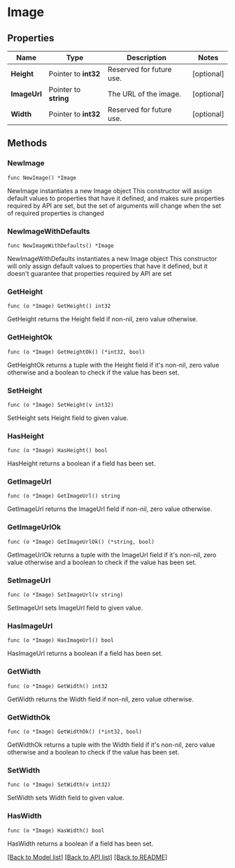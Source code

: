 # Image

## Properties

Name | Type | Description | Notes
------------ | ------------- | ------------- | -------------
**Height** | Pointer to **int32** | Reserved for future use.  | [optional] 
**ImageUrl** | Pointer to **string** | The URL of the image. | [optional] 
**Width** | Pointer to **int32** | Reserved for future use.  | [optional] 

## Methods

### NewImage

`func NewImage() *Image`

NewImage instantiates a new Image object
This constructor will assign default values to properties that have it defined,
and makes sure properties required by API are set, but the set of arguments
will change when the set of required properties is changed

### NewImageWithDefaults

`func NewImageWithDefaults() *Image`

NewImageWithDefaults instantiates a new Image object
This constructor will only assign default values to properties that have it defined,
but it doesn't guarantee that properties required by API are set

### GetHeight

`func (o *Image) GetHeight() int32`

GetHeight returns the Height field if non-nil, zero value otherwise.

### GetHeightOk

`func (o *Image) GetHeightOk() (*int32, bool)`

GetHeightOk returns a tuple with the Height field if it's non-nil, zero value otherwise
and a boolean to check if the value has been set.

### SetHeight

`func (o *Image) SetHeight(v int32)`

SetHeight sets Height field to given value.

### HasHeight

`func (o *Image) HasHeight() bool`

HasHeight returns a boolean if a field has been set.

### GetImageUrl

`func (o *Image) GetImageUrl() string`

GetImageUrl returns the ImageUrl field if non-nil, zero value otherwise.

### GetImageUrlOk

`func (o *Image) GetImageUrlOk() (*string, bool)`

GetImageUrlOk returns a tuple with the ImageUrl field if it's non-nil, zero value otherwise
and a boolean to check if the value has been set.

### SetImageUrl

`func (o *Image) SetImageUrl(v string)`

SetImageUrl sets ImageUrl field to given value.

### HasImageUrl

`func (o *Image) HasImageUrl() bool`

HasImageUrl returns a boolean if a field has been set.

### GetWidth

`func (o *Image) GetWidth() int32`

GetWidth returns the Width field if non-nil, zero value otherwise.

### GetWidthOk

`func (o *Image) GetWidthOk() (*int32, bool)`

GetWidthOk returns a tuple with the Width field if it's non-nil, zero value otherwise
and a boolean to check if the value has been set.

### SetWidth

`func (o *Image) SetWidth(v int32)`

SetWidth sets Width field to given value.

### HasWidth

`func (o *Image) HasWidth() bool`

HasWidth returns a boolean if a field has been set.


[[Back to Model list]](../README.md#documentation-for-models) [[Back to API list]](../README.md#documentation-for-api-endpoints) [[Back to README]](../README.md)


